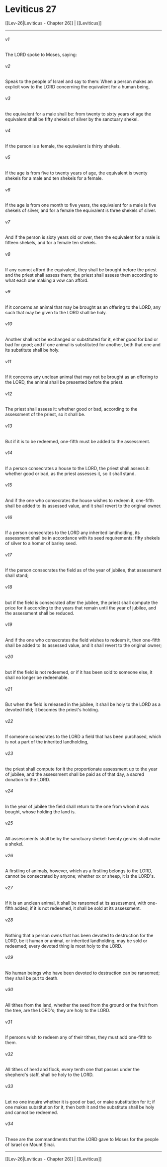 # Leviticus 27

[[Lev-26|Leviticus - Chapter 26]] | [[Leviticus]]
***

###### v1
The LORD spoke to Moses, saying:
###### v2
Speak to the people of Israel and say to them: When a person makes an explicit vow to the LORD concerning the equivalent for a human being,
###### v3
the equivalent for a male shall be: from twenty to sixty years of age the equivalent shall be fifty shekels of silver by the sanctuary shekel.
###### v4
If the person is a female, the equivalent is thirty shekels.
###### v5
If the age is from five to twenty years of age, the equivalent is twenty shekels for a male and ten shekels for a female.
###### v6
If the age is from one month to five years, the equivalent for a male is five shekels of silver, and for a female the equivalent is three shekels of silver.
###### v7
And if the person is sixty years old or over, then the equivalent for a male is fifteen shekels, and for a female ten shekels.
###### v8
If any cannot afford the equivalent, they shall be brought before the priest and the priest shall assess them; the priest shall assess them according to what each one making a vow can afford.
###### v9
If it concerns an animal that may be brought as an offering to the LORD, any such that may be given to the LORD shall be holy.
###### v10
Another shall not be exchanged or substituted for it, either good for bad or bad for good; and if one animal is substituted for another, both that one and its substitute shall be holy.
###### v11
If it concerns any unclean animal that may not be brought as an offering to the LORD, the animal shall be presented before the priest.
###### v12
The priest shall assess it: whether good or bad, according to the assessment of the priest, so it shall be.
###### v13
But if it is to be redeemed, one-fifth must be added to the assessment.
###### v14
If a person consecrates a house to the LORD, the priest shall assess it: whether good or bad, as the priest assesses it, so it shall stand.
###### v15
And if the one who consecrates the house wishes to redeem it, one-fifth shall be added to its assessed value, and it shall revert to the original owner.
###### v16
If a person consecrates to the LORD any inherited landholding, its assessment shall be in accordance with its seed requirements: fifty shekels of silver to a homer of barley seed.
###### v17
If the person consecrates the field as of the year of jubilee, that assessment shall stand;
###### v18
but if the field is consecrated after the jubilee, the priest shall compute the price for it according to the years that remain until the year of jubilee, and the assessment shall be reduced.
###### v19
And if the one who consecrates the field wishes to redeem it, then one-fifth shall be added to its assessed value, and it shall revert to the original owner;
###### v20
but if the field is not redeemed, or if it has been sold to someone else, it shall no longer be redeemable.
###### v21
But when the field is released in the jubilee, it shall be holy to the LORD as a devoted field; it becomes the priest's holding.
###### v22
If someone consecrates to the LORD a field that has been purchased, which is not a part of the inherited landholding,
###### v23
the priest shall compute for it the proportionate assessment up to the year of jubilee, and the assessment shall be paid as of that day, a sacred donation to the LORD.
###### v24
In the year of jubilee the field shall return to the one from whom it was bought, whose holding the land is.
###### v25
All assessments shall be by the sanctuary shekel: twenty gerahs shall make a shekel.
###### v26
A firstling of animals, however, which as a firstling belongs to the LORD, cannot be consecrated by anyone; whether ox or sheep, it is the LORD's.
###### v27
If it is an unclean animal, it shall be ransomed at its assessment, with one-fifth added; if it is not redeemed, it shall be sold at its assessment.
###### v28
Nothing that a person owns that has been devoted to destruction for the LORD, be it human or animal, or inherited landholding, may be sold or redeemed; every devoted thing is most holy to the LORD.
###### v29
No human beings who have been devoted to destruction can be ransomed; they shall be put to death.
###### v30
All tithes from the land, whether the seed from the ground or the fruit from the tree, are the LORD's; they are holy to the LORD.
###### v31
If persons wish to redeem any of their tithes, they must add one-fifth to them.
###### v32
All tithes of herd and flock, every tenth one that passes under the shepherd's staff, shall be holy to the LORD.
###### v33
Let no one inquire whether it is good or bad, or make substitution for it; if one makes substitution for it, then both it and the substitute shall be holy and cannot be redeemed.
###### v34
These are the commandments that the LORD gave to Moses for the people of Israel on Mount Sinai.

***

[[Lev-26|Leviticus - Chapter 26]] | [[Leviticus]]
